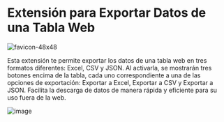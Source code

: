 <h1>Extensión para Exportar Datos de una Tabla Web</h1>

![favicon-48x48](https://github.com/user-attachments/assets/a1ce2036-0a34-4c43-8ccd-4c0df29efec6)

Esta extensión te permite exportar los datos de una tabla web en tres formatos diferentes: Excel, CSV y JSON. Al activarla, se mostrarán tres botones encima de la tabla, cada uno correspondiente a una de las opciones de exportación: Exportar a Excel, Exportar a CSV y Exportar a JSON. Facilita la descarga de datos de manera rápida y eficiente para su uso fuera de la web.

![image](https://github.com/user-attachments/assets/283d043a-3d6d-4275-94e7-3ebce3def997)
